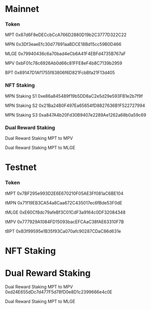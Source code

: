 # Mainnet
### Token
MPT
0x87d6F8eDECcbCcA766D2880D19b2C3777D322C22

MPN
0x3Df3eaeEfc30d77891aaBDCE18Bd15cc59B0D466

MLGE
0x79940436c6a70bad4eCb6A41F4EBFd4735B767aF

MPV
0xbF01c78c6926Ab0d66c81FFE8eF4b8C7139b2959

BPT
0x89147D1Af1755f83806f6D821FcbBfa21F13d405

### NFT Staking
MPN Staking S1
0xe86a845489f19b5DD8aC2e5d29e593FB1e2b7f9f

MPN Staking S2
0x21Ba24B0F497Ea65654fD8827636B1F522727994

MPN Staking S3
0xa847A4b20Fd30B9407e2289Ae1262a68b0a59c69

### Dual Reward Staking
Dual Reward Staking MPT to MPV

Dual Reward Staking MPT to MLGE

# Testnet
### Token
tMPT
0x7BF295e993D2E6E670210F05AE3Ff081aC6BE104

tMPN
0x71f19EB3CA54a8Caa672C435017ec6fBde53F0dE

tMLGE
0xE60Cf8dc79afeBf3C01CdF3a9164c0DF32084348

tMPV
0x777929A1084FD15093bacEFCAaC38fAE63310F7B

tBPT
0xB3f99595e1B35f93Ca070afc90287CDaC86d631e

# NFT Staking

# Dual Reward Staking
Dual Reward Staking MPT to MPV
0xd24E655dDc7d477F5d78fD0e8D1c2399666e4c0E

Dual Reward Staking MPT to MLGE